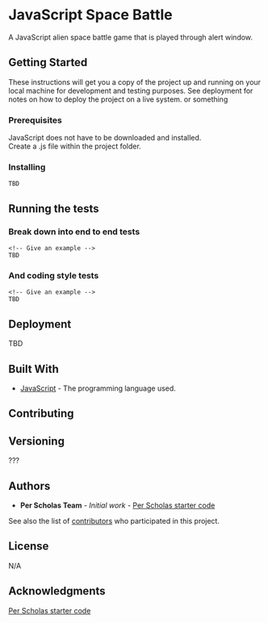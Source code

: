 # JavaScript Space Battle

A JavaScript alien space battle game that is played through alert window.

## Getting Started

These instructions will get you a copy of the project up and running on your local machine for development and testing purposes. See deployment for notes on how to deploy the project on a live system. or something

### Prerequisites

<!-- What things you need to install the software and how to install them -->

<!-- ```
Give examples
``` -->

JavaScript does not have to be downloaded and installed.  
Create a .js file within the project folder.

### Installing

<!-- A step by step series of examples that tell you how to get a development env running

Say what the step will be

```
Give the example
```

And repeat

```
until finished
```

End with an example of getting some data out of the system or using it for a little demo -->

```
TBD
```

## Running the tests

<!-- Explain how to run the automated tests for this system -->

### Break down into end to end tests

<!-- Explain what these tests test and why -->

```
<!-- Give an example -->
TBD
```

### And coding style tests

<!-- Explain what these tests test and why -->

```
<!-- Give an example -->
TBD
```

## Deployment

<!-- Add additional notes about how to deploy this on a live system -->
TBD

## Built With

* [JavaScript](https://www.javascript.com/) - The programming language used.
<!-- * [Maven](https://maven.apache.org/) - Dependency Management
* [ROME](https://rometools.github.io/rome/) - Used to generate RSS Feeds -->

## Contributing

<!-- Please read [CONTRIBUTING.md](https://gist.github.com/PurpleBooth/b24679402957c63ec426) for details on our code of conduct, and the process for submitting pull requests to us. -->

## Versioning

<!-- We use [SemVer](http://semver.org/) for versioning. For the versions available, see the [tags on this repository](https://github.com/your/project/tags).  -->
???

## Authors

* **Per Scholas Team** - *Initial work* - [Per Scholas starter code](https://github.com/perscolas-rtt-se)

See also the list of [contributors](https://github.com/lminaya0110) who participated in this project.

## License

<!-- This project is licensed under the MIT License - see the [LICENSE.md](LICENSE.md) file for details -->
N/A

## Acknowledgments

[Per Scholas starter code](https://github.com/perscolas-rtt-se)
